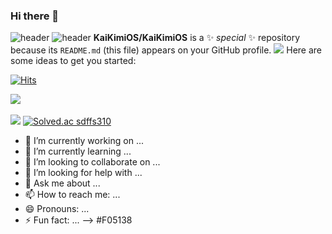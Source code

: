 ### Hi there 👋
![header](https://capsule-render.vercel.app/api?type=slice)
![header](https://capsule-render.vercel.app/api?type=transparent&color=auto&height=300&section=header&text=capsule%20render&fontSize=90)
**KaiKimiOS/KaiKimiOS** is a ✨ _special_ ✨ repository because its `README.md` (this file) appears on your GitHub profile.
<img src="https://img.shields.io/badge/Swift-#F05138?style=flat&logo=이름이뭐야&logoColor=white"/>
Here are some ideas to get you started:

[![Hits](https://hits.seeyoufarm.com/api/count/incr/badge.svg?url=https%3A%2F%2Fgithub.com%2FKaiKimiOS&count_bg=%23FF8500&title_bg=%23555555&icon=swift.svg&icon_color=%23FF7F00&title=hits&edge_flat=false)](https://hits.seeyoufarm.com)

<img src="https://github-readme-stats.vercel.app/api/top-langs/?username=KaiKimiOS&layout=compact"><br><br>
<img src="https://github-readme-stats.vercel.app/api?username=KaiKimiOS&show_icons=true">
[![Solved.ac
sdffs310](http://mazassumnida.wtf/api/v2/generate_badge?boj={handle})](https://solved.ac/{handle})
- 🔭 I’m currently working on ...
- 🌱 I’m currently learning ...
- 👯 I’m looking to collaborate on ...
- 🤔 I’m looking for help with ...
- 💬 Ask me about ...
- 📫 How to reach me: ...
- 😄 Pronouns: ...
- ⚡ Fun fact: ...
-->
#F05138
